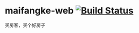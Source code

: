 # maifangke-web [![Build Status](https://travis-ci.org/stormeyes/maifangke-web.svg?branch=master)](https://travis-ci.org/stormeyes/maifangke-web)

买房客，买个好房子
